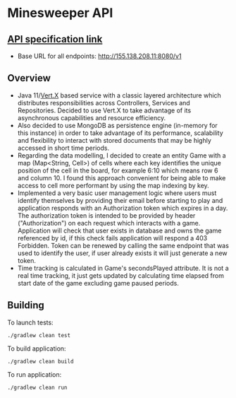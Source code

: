 # Minesweeper API

## [API specification link](http://155.138.208.11:8080/v1/documentation)

* Base URL for all endpoints: http://155.138.208.11:8080/v1

## Overview

* Java 11/[Vert.X](https://vertx.io/) based service with a classic layered architecture which distributes responsibilities across Controllers, Services and Repositories.
Decided to use Vert.X to take advantage of its asynchronous capabilities and resource efficiency.
* Also decided to use MongoDB as persistence engine (in-memory for this instance) in order to take advantage of its performance, scalability and flexibility to interact with stored documents that may be highly accessed in short time periods.
* Regarding the data modelling, I decided to create an entity Game with a map (Map<String, Cell>) of cells where each key identifies the unique position of the cell in the board, for example 6:10 which means row 6 and column 10.
I found this approach convenient for being able to make access to cell more performant by using the map indexing by key.
* Implemented a very basic user management logic where users must identify themselves by providing their email before starting to play and application responds with an Authorization token which expires in a day.
  The authorization token is intended to be provided by header ("Authorization") on each request which interacts with a game.
  Application will check that user exists in database and owns the game referenced by id, if this check fails application will respond a 403 Forbidden.
  Token can be renewed by calling the same endpoint that was used to identify the user, if user already exists it will just generate a new token.
* Time tracking is calculated in Game's secondsPlayed attribute. It is not a real time tracking, it just gets updated by calculating time elapsed from start date of the game excluding game paused periods.

## Building

To launch tests:
```
./gradlew clean test
```

To build application:
```
./gradlew clean build
```

To run application:
```
./gradlew clean run
```
